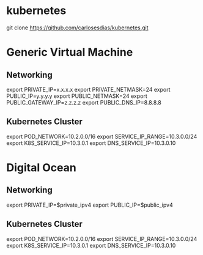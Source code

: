 # kubernetes

git clone https://github.com/carlosesdias/kubernetes.git


# Generic Virtual Machine
## Networking
export PRIVATE_IP=x.x.x.x
export PRIVATE_NETMASK=24
export PUBLIC_IP=y.y.y.y
export PUBLIC_NETMASK=24
export PUBLIC_GATEWAY_IP=z.z.z.z
export PUBLIC_DNS_IP=8.8.8.8

## Kubernetes Cluster
export POD_NETWORK=10.2.0.0/16
export SERVICE_IP_RANGE=10.3.0.0/24
export K8S_SERVICE_IP=10.3.0.1
export DNS_SERVICE_IP=10.3.0.10


# Digital Ocean

## Networking
export PRIVATE_IP=\$private_ipv4
export PUBLIC_IP=\$public_ipv4

## Kubernetes Cluster
export POD_NETWORK=10.2.0.0/16
export SERVICE_IP_RANGE=10.3.0.0/24
export K8S_SERVICE_IP=10.3.0.1
export DNS_SERVICE_IP=10.3.0.10
